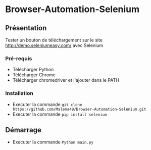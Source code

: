 # Browser-Automation-Selenium

## Présentation

Tester un bouton de téléchargement sur le site http://demo.seleniumeasy.com/ avec Selenium

### Pré-requis

- Télécharger Python
- Télécharger Chrome
- Télécharger chromedriver et l'ajouter dans le PATH

### Installation

- Executer la commande ``git clone https://github.com/Malena49/Browser-Automation-Selenium.git``
- Executer la commande ``pip install selenium``

## Démarrage

- Executer la commande ``Python main.py``
